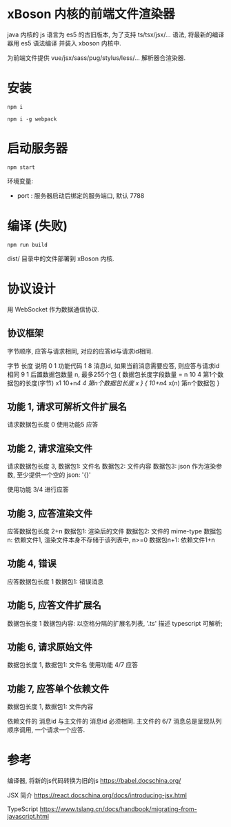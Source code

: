 # xBoson 内核的前端文件渲染器

java 内核的 js 语言为 es5 的古旧版本, 为了支持 ts/tsx/jsx/... 语法, 将最新的编译器用 es5 语法编译
并装入 xboson 内核中.

为前端文件提供 vue/jsx/sass/pug/stylus/less/... 解析器合渲染器.


# 安装

`npm i`

`npm i -g webpack`


# 启动服务器

`npm start`

环境变量:

* port : 服务器启动后绑定的服务端口, 默认 7788


# 编译 (失败)

`npm run build`

dist/ 目录中的文件部署到 xBoson 内核.


# 协议设计

用 WebSocket 作为数据通信协议.

## 协议框架

字节顺序, 应答与请求相同, 对应的应答id与请求id相同.

字节    长度     说明
0       1        功能代码
1       8        消息id, 如果当前消息需要应答, 则应答与请求id相同
9       1        后置数据包数量 n, 最多255个包
{ 数据包长度字段数量 = n
10      4        第1个数据包的长度(字节) x1
10+n*4  4        第n个数据包长度 x
}
{
10+n*4  x(n)     第n个数据包
}

## 功能 1, 请求可解析文件扩展名

请求数据包长度 0
使用功能5 应答

## 功能 2, 请求渲染文件

请求数据包长度 3,
数据包1: 文件名
数据包2: 文件内容
数据包3: json 作为渲染参数, 至少提供一个空的 json: '{}'

使用功能 3/4 进行应答

## 功能 3, 应答渲染文件

应答数据包长度 2+n
数据包1: 渲染后的文件
数据包2: 文件的 mime-type
数据包n: 依赖文件1, 渲染文件本身不存储于该列表中, n>=0
数据包n+1: 依赖文件1+n

## 功能 4, 错误

应答数据包长度 1
数据包1: 错误消息

## 功能 5, 应答文件扩展名

数据包长度 1
数据包内容: 以空格分隔的扩展名列表,
'.ts' 描述 typescript 可解析;

## 功能 6, 请求原始文件

数据包长度 1,
数据包1: 文件名
使用功能 4/7 应答

## 功能 7, 应答单个依赖文件

数据包长度 1,
数据包1: 文件内容

依赖文件的 消息id 与主文件的 消息id 必须相同.
主文件的 6/7 消息总是呈现队列顺序调用, 一个请求一个应答.


# 参考

编译器, 将新的js代码转换为旧的js
https://babel.docschina.org/

JSX 简介
https://react.docschina.org/docs/introducing-jsx.html

TypeScript
https://www.tslang.cn/docs/handbook/migrating-from-javascript.html